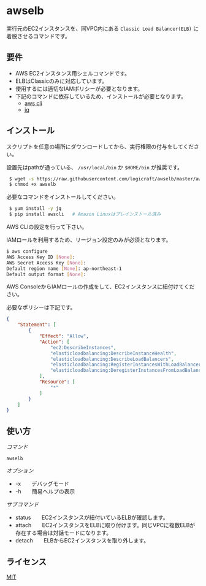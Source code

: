 # awselb

実行元のEC2インスタンスを、同VPC内にある `Classic Load Balancer(ELB)` に着脱させるコマンドです。

## 要件

- AWS EC2インスタンス用シェルコマンドです。
- ELBはClassicのみに対応しています。
- 使用するには適切なIAMポリシーが必要となります。
- 下記のコマンドに依存しているため、インストールが必要となります。
  - [aws cli](https://aws.amazon.com/jp/cli/)
  - [jq](https://stedolan.github.io/jq/)

## インストール

スクリプトを任意の場所にダウンロードしてから、実行権限の付与をしてください。

設置先はpathが通っている、 `/usr/local/bin` か `$HOME/bin` が推奨です。

```bash
 $ wget -s https://raw.githubusercontent.com/logicraft/awselb/master/awselb
 $ chmod +x awselb
```

必要なコマンドをインストールしてください。

```bash
 $ yum install -y jq
 $ pip install awscli   # Amazon Linuxはプレインストール済み
```

AWS CLIの設定を行って下さい。

IAMロールを利用するため、リージョン設定のみが必須となります。

```bash
$ aws configure
AWS Access Key ID [None]:
AWS Secret Access Key [None]:
Default region name [None]: ap-northeast-1
Default output format [None]:
```

AWS ConsoleからIAMロールの作成をして、EC2インスタンスに紐付けてください。

必要なポリシーは下記です。

```json
{
    "Statement": [
        {
            "Effect": "Allow",
            "Action": [
                "ec2:DescribeInstances",
                "elasticloadbalancing:DescribeInstanceHealth",
                "elasticloadbalancing:DescribeLoadBalancers",
                "elasticloadbalancing:RegisterInstancesWithLoadBalancer",
                "elasticloadbalancing:DeregisterInstancesFromLoadBalancer"
            ],
            "Resource": [
                "*"
            ]
        }
    ]
}
```

## 使い方

*コマンド*

`awselb`

*オプション*

- -x　　デバッグモード
- -h　　簡易ヘルプの表示

*サブコマンド*

- status　　EC2インスタンスが紐付いているELBが確認します。
- attach　　EC2インスタンスをELBに取り付けます。同じVPCに複数ELBが存在する場合は対話モードになります。
- detach　　ELBからEC2インスタンスを取り外します。


## ライセンス

[MIT](https://github.com/logicraft/awselb/blob/master/LICENSE)
